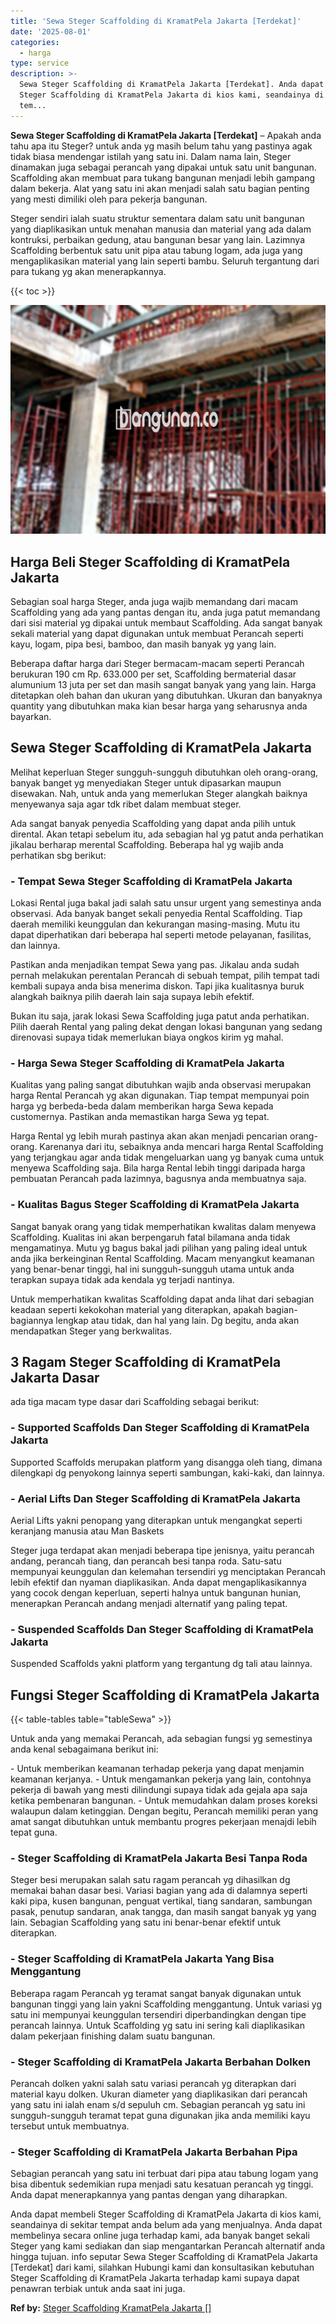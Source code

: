 ```yaml
---
title: 'Sewa Steger Scaffolding di KramatPela Jakarta [Terdekat]'
date: '2025-08-01'
categories:
  - harga
type: service
description: >-
  Sewa Steger Scaffolding di KramatPela Jakarta [Terdekat]. Anda dapat membeli
  Steger Scaffolding di KramatPela Jakarta di kios kami, seandainya di sekitar
  tem...
---
```


**Sewa Steger Scaffolding di KramatPela Jakarta \[Terdekat\]** – Apakah anda tahu apa itu Steger? untuk anda yg masih belum tahu yang pastinya agak tidak biasa mendengar istilah yang satu ini. Dalam nama lain, Steger dinamakan juga sebagai perancah yang dipakai untuk satu unit bangunan. Scaffolding akan membuat para tukang bangunan menjadi lebih gampang dalam bekerja. Alat yang satu ini akan menjadi salah satu bagian penting yang mesti dimiliki oleh para pekerja bangunan.

Steger sendiri ialah suatu struktur sementara dalam satu unit bangunan yang diaplikasikan untuk menahan manusia dan material yang ada dalam kontruksi, perbaikan gedung, atau bangunan besar yang lain. Lazimnya Scaffolding berbentuk satu unit pipa atau tabung logam, ada juga yang mengaplikasikan material yang lain seperti bambu. Seluruh tergantung dari para tukang yg akan menerapkannya.

{{< toc >}}

![Sewa Steger Scaffolding di KramatPela Jakarta [Terdekat]](/images/sewa-scaffolding-steger-17.png)

## Harga Beli Steger Scaffolding di KramatPela Jakarta

Sebagian soal harga Steger, anda juga wajib memandang dari macam Scaffolding yang ada yang pantas dengan itu, anda juga patut memandang dari sisi material yg dipakai untuk membaut Scaffolding. Ada sangat banyak sekali material yang dapat digunakan untuk membuat Perancah seperti kayu, logam, pipa besi, bamboo, dan masih banyak yg yang lain.

Beberapa daftar harga dari Steger bermacam-macam seperti Perancah berukuran 190 cm Rp. 633.000 per set, Scaffolding bermaterial dasar alumunium 13 juta per set dan masih sangat banyak yang yang lain. Harga ditetapkan oleh bahan dan ukuran yang dibutuhkan. Ukuran dan banyaknya quantity yang dibutuhkan maka kian besar harga yang seharusnya anda bayarkan.

## Sewa Steger Scaffolding di KramatPela Jakarta

Melihat keperluan Steger sungguh-sungguh dibutuhkan oleh orang-orang, banyak banget yg menyediakan Steger untuk dipasarkan maupun disewakan. Nah, untuk anda yang memerlukan Steger alangkah baiknya menyewanya saja agar tdk ribet dalam membuat steger.

Ada sangat banyak penyedia Scaffolding yang dapat anda pilih untuk dirental. Akan tetapi sebelum itu, ada sebagian hal yg patut anda perhatikan jikalau berharap merental Scaffolding. Beberapa hal yg wajib anda perhatikan sbg berikut:

### \- Tempat Sewa Steger Scaffolding di KramatPela Jakarta

Lokasi Rental juga bakal jadi salah satu unsur urgent yang semestinya anda observasi. Ada banyak banget sekali penyedia Rental Scaffolding. Tiap daerah memiliki keunggulan dan kekurangan masing-masing. Mutu itu dapat diperhatikan dari beberapa hal seperti metode pelayanan, fasilitas, dan lainnya.

Pastikan anda menjadikan tempat Sewa yang pas. Jikalau anda sudah pernah melakukan perentalan Perancah di sebuah tempat, pilih tempat tadi kembali supaya anda bisa menerima diskon. Tapi jika kualitasnya buruk alangkah baiknya pilih daerah lain saja supaya lebih efektif.

Bukan itu saja, jarak lokasi Sewa Scaffolding juga patut anda perhatikan. Pilih daerah Rental yang paling dekat dengan lokasi bangunan yang sedang direnovasi supaya tidak memerlukan biaya ongkos kirim yg mahal.

### \- Harga Sewa Steger Scaffolding di KramatPela Jakarta

Kualitas yang paling sangat dibutuhkan wajib anda observasi merupakan harga Rental Perancah yg akan digunakan. Tiap tempat mempunyai poin harga yg berbeda-beda dalam memberikan harga Sewa kepada customernya. Pastikan anda memastikan harga Sewa yg tepat.

Harga Rental yg lebih murah pastinya akan akan menjadi pencarian orang-orang. Karenanya dari itu, sebaiknya anda mencari harga Rental Scaffolding yang terjangkau agar anda tidak mengeluarkan uang yg banyak cuma untuk menyewa Scaffolding saja. Bila harga Rental lebih tinggi daripada harga pembuatan Perancah pada lazimnya, bagusnya anda membuatnya saja.

### \- Kualitas Bagus Steger Scaffolding di KramatPela Jakarta

Sangat banyak orang yang tidak memperhatikan kwalitas dalam menyewa Scaffolding. Kualitas ini akan berpengaruh fatal bilamana anda tidak mengamatinya. Mutu yg bagus bakal jadi pilihan yang paling ideal untuk anda jika berkeinginan Rental Scaffolding. Macam menyangkut keamanan yang benar-benar tinggi, hal ini sungguh-sungguh utama untuk anda terapkan supaya tidak ada kendala yg terjadi nantinya.

Untuk memperhatikan kwalitas Scaffolding dapat anda lihat dari sebagian keadaan seperti kekokohan material yang diterapkan, apakah bagian-bagiannya lengkap atau tidak, dan hal yang lain. Dg begitu, anda akan mendapatkan Steger yang berkwalitas.

## 3 Ragam Steger Scaffolding di KramatPela Jakarta Dasar

ada tiga macam type dasar dari Scaffolding sebagai berikut:

### \- Supported Scaffolds Dan Steger Scaffolding di KramatPela Jakarta

Supported Scaffolds merupakan platform yang disangga oleh tiang, dimana dilengkapi dg penyokong lainnya seperti sambungan, kaki-kaki, dan lainnya.

### \- Aerial Lifts Dan Steger Scaffolding di KramatPela Jakarta

Aerial Lifts yakni penopang yang diterapkan untuk mengangkat seperti keranjang manusia atau Man Baskets

Steger juga terdapat akan menjadi beberapa tipe jenisnya, yaitu perancah andang, perancah tiang, dan perancah besi tanpa roda. Satu-satu mempunyai keunggulan dan kelemahan tersendiri yg menciptakan Perancah lebih efektif dan nyaman diaplikasikan. Anda dapat mengaplikasikannya yang cocok dengan keperluan, seperti halnya untuk bangunan hunian, menerapkan Perancah andang menjadi alternatif yang paling tepat.

### \- Suspended Scaffolds Dan Steger Scaffolding di KramatPela Jakarta

Suspended Scaffolds yakni platform yang tergantung dg tali atau lainnya.

## Fungsi Steger Scaffolding di KramatPela Jakarta

{{< table-tables table="tableSewa" >}}

Untuk anda yang memakai Perancah, ada sebagian fungsi yg semestinya anda kenal sebagaimana berikut ini:

\- Untuk memberikan keamanan terhadap pekerja yang dapat menjamin keamanan kerjanya. - Untuk mengamankan pekerja yang lain, contohnya pekerja di bawah yang mesti dilindungi supaya tidak ada gejala apa saja ketika pembenaran bangunan. - Untuk memudahkan dalam proses koreksi walaupun dalam ketinggian. Dengan begitu, Perancah memiliki peran yang amat sangat dibutuhkan untuk membantu progres pekerjaan menajdi lebih tepat guna.

### \- Steger Scaffolding di KramatPela Jakarta Besi Tanpa Roda

Steger besi merupakan salah satu ragam perancah yg dihasilkan dg memakai bahan dasar besi. Variasi bagian yang ada di dalamnya seperti kaki pipa, kusen bangunan, penguat vertikal, tiang sandaran, sambungan pasak, penutup sandaran, anak tangga, dan masih sangat banyak yg yang lain. Sebagian Scaffolding yang satu ini benar-benar efektif untuk diterapkan.

### \- Steger Scaffolding di KramatPela Jakarta Yang Bisa Menggantung

Beberapa ragam Perancah yg teramat sangat banyak digunakan untuk bangunan tinggi yang lain yakni Scaffolding menggantung. Untuk variasi yg satu ini mempunyai keunggulan tersendiri diperbandingkan dengan tipe perancah lainnya. Untuk Scaffolding yg satu ini sering kali diaplikasikan dalam pekerjaan finishing dalam suatu bangunan.

### \- Steger Scaffolding di KramatPela Jakarta Berbahan Dolken

Perancah dolken yakni salah satu variasi perancah yg diterapkan dari material kayu dolken. Ukuran diameter yang diaplikasikan dari perancah yang satu ini ialah enam s/d sepuluh cm. Sebagian perancah yg satu ini sungguh-sungguh teramat tepat guna digunakan jika anda memiliki kayu tersebut untuk membuatnya.

### \- Steger Scaffolding di KramatPela Jakarta Berbahan Pipa

Sebagian perancah yang satu ini terbuat dari pipa atau tabung logam yang bisa dibentuk sedemikian rupa menjadi satu kesatuan perancah yg tinggi. Anda dapat menerapkannya yang pantas dengan yang diharapkan.

Anda dapat membeli Steger Scaffolding di KramatPela Jakarta di kios kami, seandainya di sekitar tempat anda belum ada yang menjualnya. Anda dapat membelinya secara online juga terhadap kami, ada banyak banget sekali Steger yang kami sediakan dan siap mengantarkan Perancah alternatif anda hingga tujuan. info seputar Sewa Steger Scaffolding di KramatPela Jakarta \[Terdekat\] dari kami, silahkan Hubungi kami dan konsultasikan kebutuhan Steger Scaffolding di KramatPela Jakarta terhadap kami supaya dapat penawran terbiak untuk anda saat ini juga.

**Ref by:** [Steger Scaffolding KramatPela Jakarta []](https://id.wikipedia.org/wiki/Steger)
